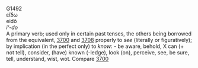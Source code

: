 <body>
  <p>G1492<br>  εἴδω  <br> eidō  <br><i>i‘-do </i><br>A primary verb; used only in certain past tenses, the others being borrowed from the equivalent, <a href="g3700.htm">3700</a> and <a href="g3708.htm">3708</a>  properly to <i>see</i> (literally or figuratively); by implication (in the perfect only) to <i>know</i>: - be aware, behold, X can (+ not tell), consider, (have) known (-ledge), look (on), perceive, see, be sure, tell, understand, wist, wot. Compare <a href="g3700.htm">3700</a> <br></p>
 </body>